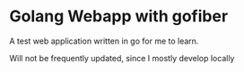 # Golang Webapp with gofiber
A test web application written in go for me to learn.

Will not be frequently updated, since I mostly develop locally
